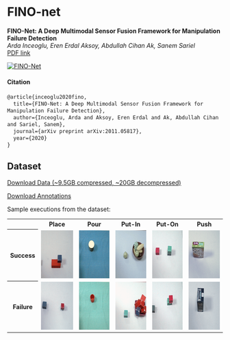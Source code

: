# FINO-net

**FINO-Net: A Deep Multimodal Sensor Fusion Framework for Manipulation Failure Detection** <br>
*Arda Inceoglu, Eren Erdal Aksoy, Abdullah Cihan Ak, Sanem Sariel* <br>
[PDF link](https://arxiv.org/pdf/2011.05817.pdf)


[![FINO-Net](https://img.youtube.com/vi/G_XYHcRstYg/0.jpg)](https://www.youtube.com/watch?v=G_XYHcRstYg)


#### Citation
```
@article{inceoglu2020fino,
  title={FINO-Net: A Deep Multimodal Sensor Fusion Framework for Manipulation Failure Detection},
  author={Inceoglu, Arda and Aksoy, Eren Erdal and Ak, Abdullah Cihan and Sariel, Sanem},
  journal={arXiv preprint arXiv:2011.05817},
  year={2020}
}
```

## Dataset
[Download Data (~9.5GB compressed, ~20GB decompressed)](https://air.cs.itu.edu.tr/data/finonet_dataset.zip)

[Download Annotations](https://github.com/ardai/fino-net/raw/main/annotation.zip)

Sample executions from the dataset:

<table style="width:100%">
    <tr>
        <th></th><th>Place</th><th>Pour</th><th>Put-In</th><th>Put-On</th><th>Push</th>
    </tr>
    <tr>
        <th>Success</th> 
        <td><img src="https://raw.githubusercontent.com/ardai/fino-net/main/assets/place_s.gif" width="112" height="112"/></td>
        <td><img src="https://raw.githubusercontent.com/ardai/fino-net/main/assets/pour_s.gif" width="112" height="112"/></td> 
        <td><img src="https://raw.githubusercontent.com/ardai/fino-net/main/assets/put_in_s.gif" width="112" height="112"/></td> 
        <td><img src="https://raw.githubusercontent.com/ardai/fino-net/main/assets/put_on_s.gif" width="112" height="112"/></td> 
        <td><img src="https://raw.githubusercontent.com/ardai/fino-net/main/assets/push_s.gif" width="112" height="112"/></td>
    </tr>
    <tr>
        <th>Failure</th> 
        <td><img src="https://raw.githubusercontent.com/ardai/fino-net/main/assets/place_f.gif" width="112" height="112"/></td> 
        <td><img src="https://raw.githubusercontent.com/ardai/fino-net/main/assets/pour_f.gif" width="112" height="112"/></td>
        <td><img src="https://raw.githubusercontent.com/ardai/fino-net/main/assets/put_in_f.gif" width="112" height="112"/></td> 
        <td><img src="https://raw.githubusercontent.com/ardai/fino-net/main/assets/put_on_f.gif" width="112" height="112"/></td>
        <td><img src="https://raw.githubusercontent.com/ardai/fino-net/main/assets/push_f.gif" width="112" height="112"/></td>
    </tr>
</table>
